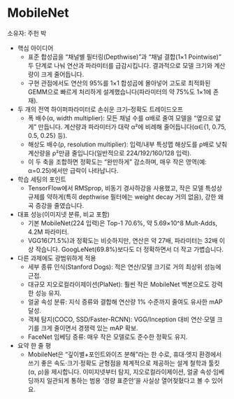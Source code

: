 # MobileNet

소유자: 주헌 박

- 핵심 아이디어
    - 표준 합성곱을 “채널별 필터링(Depthwise)”과 “채널 결합(1×1 Pointwise)” 두 단계로 나눠 연산과 파라미터를 급감시킵니다. 결과적으로 모델 크기와 계산량이 크게 줄어듭니다.
    - 구현 관점에서도 연산의 95%를 1×1 합성곱에 몰아넣어 고도로 최적화된 GEMM으로 빠르게 처리하게 설계했습니다(파라미터의 약 75%도 1×1에 존재).
- 두 개의 전역 하이퍼파라미터로 손쉬운 크기–정확도 트레이드오프
    - 폭 배수(α, width multiplier): 모든 채널 수를 α배로 줄여 모델을 “옆으로 얇게” 만듭니다. 계산량과 파라미터가 대략 α²에 비례해 줄어듭니다(α∈{1, 0.75, 0.5, 0.25} 등).
    - 해상도 배수(ρ, resolution multiplier): 입력/내부 특성맵 해상도를 ρ배로 낮춰 계산량을 ρ²만큼 줄입니다(일반적으로 224/192/160/128 입력).
    - 이 두 축을 조합하면 정확도는 “완만하게” 감소하며, 매우 작은 영역(예: α=0.25)에서만 급락이 나타납니다.
- 학습 세팅의 포인트
    - TensorFlow에서 RMSprop, 비동기 경사하강을 사용했고, 작은 모델 특성상 규제를 약하게(특히 depthwise 필터에는 weight decay 거의 없음), 강한 왜곡 증강을 줄였습니다.
- 대표 성능(이미지넷 분류, 비교 포함)
    - 기본 MobileNet(224 입력)은 Top-1 70.6%, 약 5.69×10^8 Mult-Adds, 4.2M 파라미터.
    - VGG16(71.5%)과 정확도는 비슷하지만, 연산은 약 27배, 파라미터는 32배 이상 작습니다. GoogLeNet(69.8%)보다도 더 정확하면서 더 작고 가볍습니다.
- 다른 과제에도 광범위하게 적용
    - 세부 종류 인식(Stanford Dogs): 적은 연산/모델 크기로 거의 최상위 성능에 근접.
    - 대규모 지오로컬라이제이션(PlaNet): 훨씬 작은 MobileNet 백본으로도 강력한 성능 유지.
    - 얼굴 속성 분류: 지식 증류와 결합해 연산량 1% 수준까지 줄여도 유사한 mAP 달성.
    - 객체 탐지(COCO, SSD/Faster-RCNN): VGG/Inception 대비 연산·모델 크기를 크게 줄이면서 경쟁력 있는 mAP 확보.
    - FaceNet 임베딩 증류: 매우 작은 모델로도 준수한 정확도 유지.
- 요약 한 줄 평
    - MobileNet은 “깊이별+포인트와이즈 분해”라는 한 수로, 휴대·엣지 환경에서 쓰기 좋은 속도·크기·정확도 균형점을 체계적으로 제공하는 설계 철학과 툴킷(α, ρ)을 제시합니다. 이미지넷부터 탐지, 지오로컬라이제이션, 얼굴 속성·임베딩까지 일관되게 통하는 범용 ‘경량 표준안’을 사실상 열어젖혔다고 볼 수 있어요.